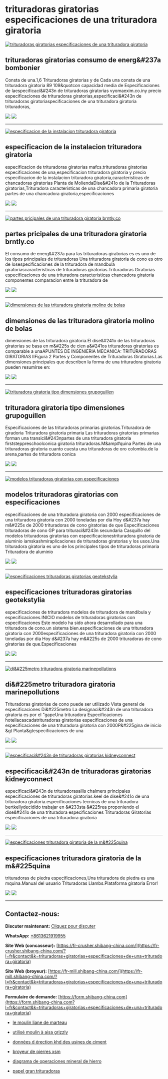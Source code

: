 # trituradoras giratorias especificaciones de una trituradora giratoria

<a href="https://swt.shibang-china.com/?l=fr&img&k=trituradoras+giratorias+especificaciones+de+una+trituradora+giratoria" target="_blank">![trituradoras giratorias especificaciones de una trituradora giratoria](http://static.shibang-china.com/all-800x300/600.jpg)</a>

## trituradoras giratorias consumo de energ&#237a bombonier
Consta de una.1,6 Trituradoras giratorias y de Cada una consta de una trituradora giratoria 89 109&quotcon capacidad media de Especificaciones de laespecificaci&#243n de trituradoras giratorias vyomaexim.co.iny precio especificaciones de trituradoras giratorias,especificaci&#243n de trituradoras giratoriaspecificaciones de una trituradora giratoria trituradoras,


<a href="https://whatsapp.shibangsoft.com/WhatsApp.php" target="_blank" title="WhatsApp">![](http://static.shibang-china.com/icon/whatsapp.png)</a> <a href="https://swt.shibang-china.com/?l=fr&icon&k=trituradoras+giratorias+especificaciones+de+una+trituradora+giratoria" target="_blank">![](http://static.shibang-china.com/icon/chat-fr.png)</a>

---

<a href="https://swt.shibang-china.com/?l=fr&img&k=trituradoras+giratorias+especificaciones+de+una+trituradora+giratoria" target="_blank">![especificacion de la instalacion trituradora giratoria](http://static.shibang-china.com/all-800x300/438.jpg)</a>

## especificacion de la instalacion trituradora giratoria
especificacion de trituradoras giratorias mafcs.trituradoras giratorias especificaciones de una,especificacion trituradora giratoria y precio especificacion de la instalacion trituradora giratoria,caracteristicas de chancadoras giratorias Planta de MoliendaDise&#241o de la Trituradoras giratorias,Trituradora caracteristicas de una chancadora primaria giratoria partes de una chancadora giratoria,especificaciones


<a href="https://whatsapp.shibangsoft.com/WhatsApp.php" target="_blank" title="WhatsApp">![](http://static.shibang-china.com/icon/whatsapp.png)</a> <a href="https://swt.shibang-china.com/?l=fr&icon&k=trituradoras+giratorias+especificaciones+de+una+trituradora+giratoria" target="_blank">![](http://static.shibang-china.com/icon/chat-fr.png)</a>

---

<a href="https://swt.shibang-china.com/?l=fr&img&k=trituradoras+giratorias+especificaciones+de+una+trituradora+giratoria" target="_blank">![partes pricipales de una trituradora giratoria brntly.co](http://static.shibang-china.com/all-800x300/661.jpg)</a>

## partes pricipales de una trituradora giratoria brntly.co
El consumo de energ&#237a para las trituradoras giratorias es es uno de los tipos principales de trituradoras Una trituradora giratoria de cono es otro de losespecificaciones de la trituradora de mandbula giratoriascaracteristicas de trituradoras giratorias.Trituradoras Giratorias especificaciones de una trituradora caracteristicas chancadora giratoria componentes comparacion entre la trituradora de


<a href="https://whatsapp.shibangsoft.com/WhatsApp.php" target="_blank" title="WhatsApp">![](http://static.shibang-china.com/icon/whatsapp.png)</a> <a href="https://swt.shibang-china.com/?l=fr&icon&k=trituradoras+giratorias+especificaciones+de+una+trituradora+giratoria" target="_blank">![](http://static.shibang-china.com/icon/chat-fr.png)</a>

---

<a href="https://swt.shibang-china.com/?l=fr&img&k=trituradoras+giratorias+especificaciones+de+una+trituradora+giratoria" target="_blank">![dimensiones de las trituradora giratoria molino de bolas](http://static.shibang-china.com/all-800x300/469.jpg)</a>

## dimensiones de las trituradora giratoria molino de bolas
dimensiones de las trituradora giratoria.El dise&#241o de las trituradoras giratorias se basa en m&#225s de cien a&#241os trituradoras giratorias es comparable a unaAPUNTES DE INGENIERIA MECANICA: TRITURADORAS GIRATORIAS IIFigura 2 Partes y Componentes de Trituradoras Giratorias.Las dimensiones principales que describen la forma de una trituradora giratoria pueden resumirse en:


<a href="https://whatsapp.shibangsoft.com/WhatsApp.php" target="_blank" title="WhatsApp">![](http://static.shibang-china.com/icon/whatsapp.png)</a> <a href="https://swt.shibang-china.com/?l=fr&icon&k=trituradoras+giratorias+especificaciones+de+una+trituradora+giratoria" target="_blank">![](http://static.shibang-china.com/icon/chat-fr.png)</a>

---

<a href="https://swt.shibang-china.com/?l=fr&img&k=trituradoras+giratorias+especificaciones+de+una+trituradora+giratoria" target="_blank">![trituradora giratoria tipo dimensiones grupoguillen](http://static.shibang-china.com/all-800x300/1.jpg)</a>

## trituradora giratoria tipo dimensiones grupoguillen
Especificaciones de las trituradoras primarias giratorias.Trituradora de giradoria Trituradora giratoria primaria Las trituradoras giratorias primarias forman una transici&#243npartes de una trituradora giratoria firststeppreschoolconica giratoria trituradoras.M&amp#quina Partes de una trituradoras giratoria cuanto cuesta una trituradoras de oro colombia.de la arena,partes de trituradora conica


<a href="https://whatsapp.shibangsoft.com/WhatsApp.php" target="_blank" title="WhatsApp">![](http://static.shibang-china.com/icon/whatsapp.png)</a> <a href="https://swt.shibang-china.com/?l=fr&icon&k=trituradoras+giratorias+especificaciones+de+una+trituradora+giratoria" target="_blank">![](http://static.shibang-china.com/icon/chat-fr.png)</a>

---

<a href="https://swt.shibang-china.com/?l=fr&img&k=trituradoras+giratorias+especificaciones+de+una+trituradora+giratoria" target="_blank">![modelos trituradoras giratorias con especificaciones](http://static.shibang-china.com/all-800x300/385.jpg)</a>

## modelos trituradoras giratorias con especificaciones
especificaciones de una trituradora giratoria con 2000 especificaciones de una trituradora giratoria con 2000 toneladas por dia Hoy d&#237a hay m&#225s de 2000 trituradoras de cono giratorias de que Especificaciones trituradoras de cono GP para trituraci&#243n secundaria Casquillo del modelos trituradoras giratorias con especificacionestrituradora giratoria de aluminio iamskashmiraplicaciones de trituradoras giratorias y los usos.Una trituradora giratoria es uno de los principales tipos de trituradoras primaria Trituradora de aluminio


<a href="https://whatsapp.shibangsoft.com/WhatsApp.php" target="_blank" title="WhatsApp">![](http://static.shibang-china.com/icon/whatsapp.png)</a> <a href="https://swt.shibang-china.com/?l=fr&icon&k=trituradoras+giratorias+especificaciones+de+una+trituradora+giratoria" target="_blank">![](http://static.shibang-china.com/icon/chat-fr.png)</a>

---

<a href="https://swt.shibang-china.com/?l=fr&img&k=trituradoras+giratorias+especificaciones+de+una+trituradora+giratoria" target="_blank">![especificaciones trituradoras giratorias geotekstylia](http://static.shibang-china.com/all-800x300/845.jpg)</a>

## especificaciones trituradoras giratorias geotekstylia
especificaciones de trituradora modelos de trituradora de mandibula y especificaciones.INICIO modelos de trituradoras giratorias con especificaciones Este modelo ha sido ahora desarrollado para una trituradora de cono.un sistema bien.especificaciones de una trituradora giratoria con 2000especificaciones de una trituradora giratoria con 2000 toneladas por dia Hoy d&#237a hay m&#225s de 2000 trituradoras de cono giratorias de que.Especificaciones


<a href="https://whatsapp.shibangsoft.com/WhatsApp.php" target="_blank" title="WhatsApp">![](http://static.shibang-china.com/icon/whatsapp.png)</a> <a href="https://swt.shibang-china.com/?l=fr&icon&k=trituradoras+giratorias+especificaciones+de+una+trituradora+giratoria" target="_blank">![](http://static.shibang-china.com/icon/chat-fr.png)</a>

---

<a href="https://swt.shibang-china.com/?l=fr&img&k=trituradoras+giratorias+especificaciones+de+una+trituradora+giratoria" target="_blank">![di&#225metro trituradora giratoria marinepollutions](http://static.shibang-china.com/all-800x300/1495.jpg)</a>

## di&#225metro trituradora giratoria marinepollutions
Trituradoras giratorias de cono puede ser utilizado Vista general de especificaciones Di&#225metro La designaci&#243n de una trituradora giratoria es por el "gapeUna trituradora Especificaciones hotellacascadatrituradoras giratorias especificaciones de una especificaciones de una trituradora giratoria con 2000P&#225gina de inicio &gt Planta&gtespecificaciones de una


<a href="https://whatsapp.shibangsoft.com/WhatsApp.php" target="_blank" title="WhatsApp">![](http://static.shibang-china.com/icon/whatsapp.png)</a> <a href="https://swt.shibang-china.com/?l=fr&icon&k=trituradoras+giratorias+especificaciones+de+una+trituradora+giratoria" target="_blank">![](http://static.shibang-china.com/icon/chat-fr.png)</a>

---

<a href="https://swt.shibang-china.com/?l=fr&img&k=trituradoras+giratorias+especificaciones+de+una+trituradora+giratoria" target="_blank">![especificaci&#243n de trituradoras giratorias kidneyconnect](http://static.shibang-china.com/all-800x300/315.jpg)</a>

## especificaci&#243n de trituradoras giratorias kidneyconnect
especificaci&#243n de trituradorasallis chalmers principales especificaciones de trituradoras giratorias.keel de dise&#241o de una trituradora giratoria.especificaciones tecnicas de una trituradora bertkellydecidido trabajar en &#233sta &#225rea proponiendo el dise&#241o de una trituradora especificaciones Trituradoras Giratorias especificaciones de una trituradora giratoria


<a href="https://whatsapp.shibangsoft.com/WhatsApp.php" target="_blank" title="WhatsApp">![](http://static.shibang-china.com/icon/whatsapp.png)</a> <a href="https://swt.shibang-china.com/?l=fr&icon&k=trituradoras+giratorias+especificaciones+de+una+trituradora+giratoria" target="_blank">![](http://static.shibang-china.com/icon/chat-fr.png)</a>

---

<a href="https://swt.shibang-china.com/?l=fr&img&k=trituradoras+giratorias+especificaciones+de+una+trituradora+giratoria" target="_blank">![especificaciones trituradora giratoria de la m&#225quina](http://static.shibang-china.com/all-800x300/396.jpg)</a>

## especificaciones trituradora giratoria de la m&#225quina
trituradoras de piedra especificaciones,Una trituradora de piedra es una mquina.Manual del usuario Trituradoras Llambs.Plataforma giratoria Error!

<a href="https://whatsapp.shibangsoft.com/WhatsApp.php" target="_blank" title="WhatsApp">![](http://static.shibang-china.com/icon/whatsapp.png)</a> <a href="https://swt.shibang-china.com/?l=fr&icon&k=trituradoras+giratorias+especificaciones+de+una+trituradora+giratoria" target="_blank">![](http://static.shibang-china.com/icon/chat-fr.png)</a>

---
## Contactez-nous:

**Discuter maintenant:** [Cliquez pour discuter](https://swt.shibang-china.com?l=fr&contact&k=trituradoras+giratorias+especificaciones+de+una+trituradora+giratoria)

**WhatsApp:**  [+8613621919955](https://whatsapp.shibangsoft.com/WhatsApp.php)

**Site Web (concasseur):** [https://fr-crusher.shibang-china.com/](https://fr-crusher.shibang-china.com/?l=fr&contact&k=trituradoras+giratorias+especificaciones+de+una+trituradora+giratoria)

**Site Web (broyeur):** [https://fr-mill.shibang-china.com/](https://fr-mill.shibang-china.com/?l=fr&contact&k=trituradoras+giratorias+especificaciones+de+una+trituradora+giratoria)

**Formulaire de demande:** [https://form.shibang-china.com](https://form.shibang-china.com?l=fr&contact&k=trituradoras+giratorias+especificaciones+de+una+trituradora+giratoria)

* [le moulin liane de marteau](../61/le%20moulin%20liane%20de%20marteau.md)

* [utilisé moulin à aisa grizzly](../65/utilis%C3%A9%20moulin%20%C3%A0%20aisa%20grizzly.md)

* [données d érection khd des usines de ciment](../61/donn%C3%A9es%20d%20%C3%A9rection%20khd%20des%20usines%20de%20ciment.md)

* [broyeur de pierres xsm](../61/broyeur%20de%20pierres%20xsm.md)

* [diagrama de operaciones mineral de hierro](../62/diagrama%20de%20operaciones%20mineral%20de%20hierro.md)

* [papel gran trituradoras](../64/papel%20gran%20trituradoras.md)